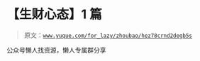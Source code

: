 # 【生财心态】1 篇

> 原文：[`www.yuque.com/for_lazy/zhoubao/hez78crnd2degb5s`](https://www.yuque.com/for_lazy/zhoubao/hez78crnd2degb5s)

公众号懒人找资源，懒人专属群分享
